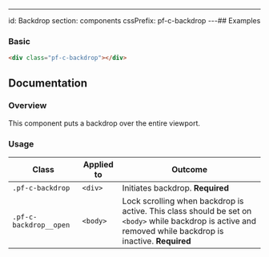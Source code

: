 ---
id: Backdrop
section: components
cssPrefix: pf-c-backdrop
---## Examples

### Basic

```html isFullscreen
<div class="pf-c-backdrop"></div>
```

## Documentation

### Overview

This component puts a backdrop over the entire viewport.

### Usage

| Class                  | Applied to | Outcome                                                                                                                                                    |
| ---------------------- | ---------- | ---------------------------------------------------------------------------------------------------------------------------------------------------------- |
| `.pf-c-backdrop`       | `<div>`    | Initiates backdrop. **Required**                                                                                                                           |
| `.pf-c-backdrop__open` | `<body>`   | Lock scrolling when backdrop is active. This class should be set on `<body>` while backdrop is active and removed while backdrop is inactive. **Required** |
